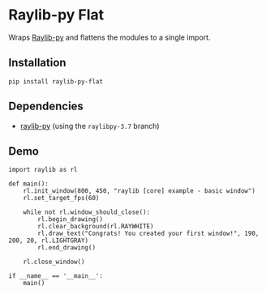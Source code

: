 # Raylib-py Flat

Wraps [Raylib-py](https://github.com/overdev/raylib-py/) and flattens the modules to a single import.

## Installation

`pip install raylib-py-flat`


## Dependencies

* [raylib-py](https://github.com/overdev/raylib-py) (using the `raylibpy-3.7` branch)


## Demo

```
import raylib as rl

def main():
    rl.init_window(800, 450, "raylib [core] example - basic window")
    rl.set_target_fps(60)

    while not rl.window_should_close():
        rl.begin_drawing()
        rl.clear_background(rl.RAYWHITE)
        rl.draw_text("Congrats! You created your first window!", 190, 200, 20, rl.LIGHTGRAY)
        rl.end_drawing()

    rl.close_window()

if __name__ == '__main__':
    main()

```
